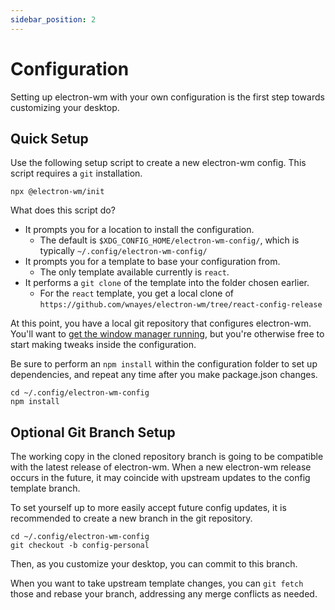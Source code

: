 ```yaml
---
sidebar_position: 2
---
```


# Configuration

Setting up electron-wm with your own configuration is the first step towards
customizing your desktop.

## Quick Setup

Use the following setup script to create a new electron-wm config. This script
requires a `git` installation.

```
npx @electron-wm/init
```

What does this script do?

- It prompts you for a location to install the configuration.
  - The default is `$XDG_CONFIG_HOME/electron-wm-config/`, which is typically `~/.config/electron-wm-config/`
- It prompts you for a template to base your configuration from.
  - The only template available currently is `react`.
- It performs a `git clone` of the template into the folder chosen earlier.
  - For the `react` template, you get a local clone of
    `https://github.com/wnayes/electron-wm/tree/react-config-release`

At this point, you have a local git repository that configures electron-wm.
You'll want to [get the window manager running](./running), but you're
otherwise free to start making tweaks inside the configuration.

Be sure to perform an `npm install` within the configuration folder to
set up dependencies, and repeat any time after you make package.json changes.

```
cd ~/.config/electron-wm-config
npm install
```

## Optional Git Branch Setup

The working copy in the cloned repository branch is going to be compatible with
the latest release of electron-wm. When a new electron-wm release occurs in the
future, it may coincide with upstream updates to the config template branch.

To set yourself up to more easily accept future config updates, it is
recommended to create a new branch in the git repository.

```
cd ~/.config/electron-wm-config
git checkout -b config-personal
```

Then, as you customize your desktop, you can commit to this branch.

When you want to take upstream template changes, you can `git fetch` those and
rebase your branch, addressing any merge conflicts as needed.
